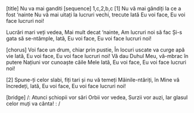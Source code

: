 [title] Nu va mai ganditi
[sequence] 1,c,2,b,c
[1]
Nu vă mai gândiți la ce a fost ‘nainte
Nu vă mai uitați la lucruri vechi, trecute
Iată Eu voi face,
Eu voi face lucruri noi!

Lucrări mari veți vedea,
Mai mult decat ‘nainte,
Am lucruri noi să fac
Și-s gata să se-ntâmple,
Iată, Eu voi face,
Eu voi face lucruri noi!

[chorus]
Voi face un drum, chiar prin pustie,
În locuri uscate va curge apă vie
Iată, Eu voi face, Eu voi face lucruri noi!
Vă dau Duhul Meu, vă-mbrac în putere
Națiuni vor cunoaște căile Mele
Iată, Eu voi face, Eu voi face lucruri noi!

[2]
Spune-ți celor slabi, fiți tari și nu vă temeți
Mâinile-ntăriți, în Mine vă încredeți,
Iată, Eu voi face, Eu voi face lucruri noi!

[bridge]
/: Atunci șchiopii vor sări
Orbii vor vedea,
Surzii vor auzi,
Iar glasul celor muți va cânta! : /

